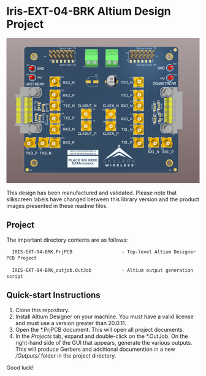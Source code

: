 # Iris-EXT-04-BRK Altium Design Project

![IRIS-EXT-04-BRK Board Rev AA CAD Image](../images/IRIS-EXT-04-BRK_CAD3D.png)

This design has been manufactured and validated. Please note that silkscreen labels have changed between this library version and the product images presented in these readme files.

## Project
The important directory contents are as follows:
         
      IRIS-EXT-04-BRK.PrjPCB                  - Top-level Altium Designer PCB Project

      IRIS-EXT-04-BRK_outjob.OutJob           - Altium output generation script
	  
## Quick-start Instructions

1. Clone this repository.
1. Install Altium Designer on your machine. You must have a valid license and must use a version greater than 20.0.11.
1. Open the \*.PrjPCB document. This will open all project documents.
1. In the *Projects* tab, expand and double-click on the \*.OutJob. On the right-hand side of the GUI that appears, generate the various outputs. This will produce Gerbers and additional documention in a new */Outputs/* folder in the project directory.

Good luck!
